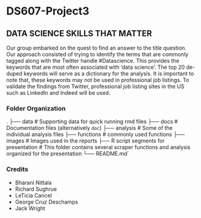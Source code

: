 # DS607-Project3
## DATA SCIENCE SKILLS THAT MATTER

Our group embarked on the quest to find an answer to the title question. Our approach consisted of trying to identify the terms that are commonly tagged along with the Twitter handle #Datascience. This provides the keywords that are most often associated with ‘data science’. The top 20 de-duped keywords will serve as a dictionary for the analysis. It is important to note that, these keywords may not be used in professional job listings. To validate the findings from Twitter, professional job listing sites in the US such as LinkedIn and Indeed will be used. 

### Folder Organization
  .
  ├── data                                # Supporting data for quick running rmd files
  ├── docs                                # Documentation files (alternatively `doc`)
  ├── analysis                            # Some of the individual analysis files
  ├── functions                           # commonly used functions
  ├── images                              # Images used in the reports
  ├── R script segments for presentation  # This folder contains several scraper functions and analysis organized for the presentation
  └── README.md`

### Credits

- Bharani Nittala
- Richard Sughrue
- LeTicia Cancel
- George Cruz Deschamps
- Jack Wright
